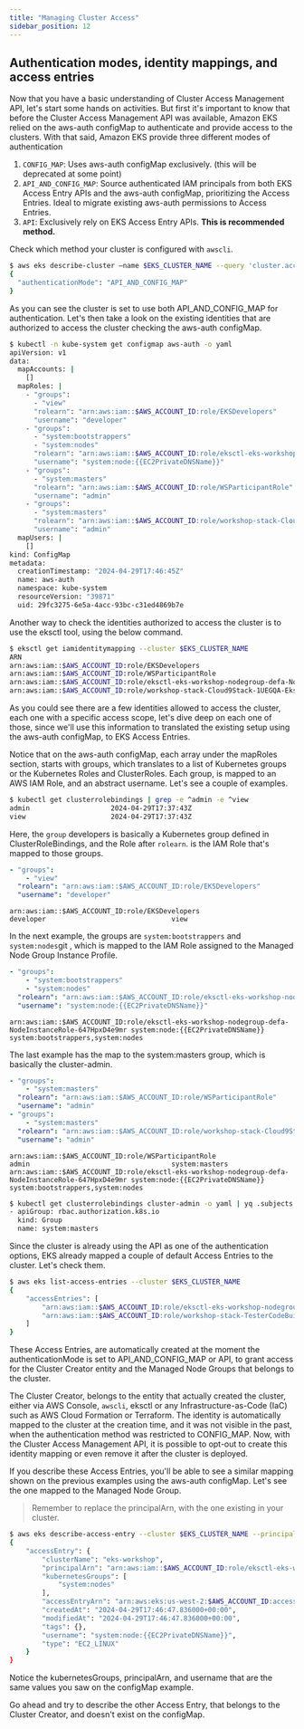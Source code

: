 ```yaml
---
title: "Managing Cluster Access"
sidebar_position: 12
---
```


## Authentication modes, identity mappings, and access entries

Now that you have a basic understanding of Cluster Access Management API, let's start some hands on activities. But first it's important to know that before the Cluster Access Management API was available, Amazon EKS relied on the aws-auth configMap to authenticate and provide access to the clusters. With that said, Amazon EKS provide three different modes of authentication

1. `CONFIG_MAP`: Uses aws-auth configMap exclusively. (this will be deprecated at some point)
2. `API_AND_CONFIG_MAP`: Source authenticated IAM principals from both EKS Access Entry APIs and the aws-auth configMap, prioritizing the Access Entries. Ideal to migrate existing aws-auth permissions to Access Entries.
3. `API`: Exclusively rely on EKS Access Entry APIs. **This is recommended method.**

Check which method your cluster is configured with `awscli`.

```bash
$ aws eks describe-cluster —name $EKS_CLUSTER_NAME --query 'cluster.accessConfig'
{
  "authenticationMode": "API_AND_CONFIG_MAP"
}
```

As you can see the cluster is set to use both API_AND_CONFIG_MAP for authentication. Let's then take a look on the existing identities that are authorized to access the cluster checking the aws-auth configMap.

```bash
$ kubectl -n kube-system get configmap aws-auth -o yaml
apiVersion: v1
data:
  mapAccounts: |
    []
  mapRoles: |
    - "groups":
      - "view"
      "rolearn": "arn:aws:iam::$AWS_ACCOUNT_ID:role/EKSDevelopers"
      "username": "developer"
    - "groups":
      - "system:bootstrappers"
      - "system:nodes"
      "rolearn": "arn:aws:iam::$AWS_ACCOUNT_ID:role/eksctl-eks-workshop-nodegroup-defa-NodeInstanceRole-647HpxD4e9mr"
      "username": "system:node:{{EC2PrivateDNSName}}"
    - "groups":
      - "system:masters"
      "rolearn": "arn:aws:iam::$AWS_ACCOUNT_ID:role/WSParticipantRole"
      "username": "admin"
    - "groups":
      - "system:masters"
      "rolearn": "arn:aws:iam::$AWS_ACCOUNT_ID:role/workshop-stack-Cloud9Stack-1UEGQA-EksWorkshopC9Role-0GSFxRAwfFG1"
      "username": "admin"
  mapUsers: |
    []
kind: ConfigMap
metadata:
  creationTimestamp: "2024-04-29T17:46:45Z"
  name: aws-auth
  namespace: kube-system
  resourceVersion: "39871"
  uid: 29fc3275-6e5a-4acc-93bc-c31ed4869b7e
```

Another way to check the identities authorized to access the cluster is to use the eksctl tool, using the below command.

```bash
$ eksctl get iamidentitymapping --cluster $EKS_CLUSTER_NAME
ARN                                                                                             USERNAME                                GROUPS                                  ACCOUNT
arn:aws:iam::$AWS_ACCOUNT_ID:role/EKSDevelopers                                                    developer                               view
arn:aws:iam::$AWS_ACCOUNT_ID:role/WSParticipantRole                                                admin                                   system:masters
arn:aws:iam::$AWS_ACCOUNT_ID:role/eksctl-eks-workshop-nodegroup-defa-NodeInstanceRole-647HpxD4e9mr system:node:{{EC2PrivateDNSName}}       system:bootstrappers,system:nodes
arn:aws:iam::$AWS_ACCOUNT_ID:role/workshop-stack-Cloud9Stack-1UEGQA-EksWorkshopC9Role-0GSFxRAwfFG1 admin                                   system:masters
```

As you could see there are a few identities allowed to access the cluster, each one with a specific access scope, let's dive deep on each one of those, since we'll use this information to translated the existing setup using the aws-auth configMap, to EKS Access Entries.

Notice that on the aws-auth configMap, each array under the mapRoles section, starts with groups, which translates to a list of Kubernetes groups or the Kubernetes Roles and ClusterRoles. Each group, is mapped to an AWS IAM Role, and an abstract username. Let's see a couple of examples.

```bash
$ kubectl get clusterrolebindings | grep -e ^admin -e ^view
admin                    2024-04-29T17:37:43Z
view                     2024-04-29T17:37:43Z
```

Here, the `group` developers is basically a Kubernetes group defined in ClusterRoleBindings, and the Role after `rolearn`. is the IAM Role that's mapped to those groups.

```yaml
- "groups":
    - "view"
  "rolearn": "arn:aws:iam::$AWS_ACCOUNT_ID:role/EKSDevelopers"
  "username": "developer"
```

```
arn:aws:iam::$AWS_ACCOUNT_ID:role/EKSDevelopers                                                    developer                               view
```

In the next example, the groups are `system:bootstrappers` and `system:nodes`git , which is mapped to the IAM Role assigned to the Managed Node Group Instance Profile.

```yaml
- "groups":
    - "system:bootstrappers"
    - "system:nodes"
  "rolearn": "arn:aws:iam::$AWS_ACCOUNT_ID:role/eksctl-eks-workshop-nodegroup-defa-NodeInstanceRole-647HpxD4e9mr"
  "username": "system:node:{{EC2PrivateDNSName}}"
```

```
arn:aws:iam::$AWS_ACCOUNT_ID:role/eksctl-eks-workshop-nodegroup-defa-NodeInstanceRole-647HpxD4e9mr system:node:{{EC2PrivateDNSName}}       system:bootstrappers,system:nodes
```

The last example has the map to the system:masters group, which is basically the cluster-admin.

```yaml
- "groups":
    - "system:masters"
  "rolearn": "arn:aws:iam::$AWS_ACCOUNT_ID:role/WSParticipantRole"
  "username": "admin"
- "groups":
    - "system:masters"
  "rolearn": "arn:aws:iam::$AWS_ACCOUNT_ID:role/workshop-stack-Cloud9Stack-1UEGQA-EksWorkshopC9Role-0GSFxRAwfFG1"
  "username": "admin"
```

```
arn:aws:iam::$AWS_ACCOUNT_ID:role/WSParticipantRole                                                admin                                   system:masters
arn:aws:iam::$AWS_ACCOUNT_ID:role/eksctl-eks-workshop-nodegroup-defa-NodeInstanceRole-647HpxD4e9mr system:node:{{EC2PrivateDNSName}}       system:bootstrappers,system:nodes
```

```bash
$ kubectl get clusterrolebindings cluster-admin -o yaml | yq .subjects
- apiGroup: rbac.authorization.k8s.io
  kind: Group
  name: system:masters
```

Since the cluster is already using the API as one of the authentication options, EKS already mapped a couple of default Access Entries to the cluster. Let's check them.

```bash
$ aws eks list-access-entries --cluster $EKS_CLUSTER_NAME
{
    "accessEntries": [
        "arn:aws:iam::$AWS_ACCOUNT_ID:role/eksctl-eks-workshop-nodegroup-defa-NodeInstanceRole-647HpxD4e9mr",
        "arn:aws:iam::$AWS_ACCOUNT_ID:role/workshop-stack-TesterCodeBuildRoleC9232875-RyhCKIXckZri"
    ]
}
```

These Access Entries, are automatically created at the moment the authenticationMode is set to API_AND_CONFIG_MAP or API, to grant access for the Cluster Creator entity and the Managed Node Groups that belongs to the cluster.

The Cluster Creator, belongs to the entity that actually created the cluster, either via AWS Console, `awscli`, eksctl or any Infrastructure-as-Code (IaC) such as AWS Cloud Formation or Terraform. The identity is automatically mapped to the cluster at the creation time, and it was not visible in the past, when the authentication method was restricted to CONFIG_MAP. Now, with the Cluster Access Management API, it is possible to opt-out to create this identity mapping or even remove it after the cluster is deployed.

If you describe these Access Entries, you'll be able to see a similar mapping shown on the previous examples using the aws-auth configMap. Let's see the one mapped to the Managed Node Group.

> Remember to replace the principalArn, with the one existing in your cluster.

```bash
$ aws eks describe-access-entry --cluster $EKS_CLUSTER_NAME --principal-arn arn:aws:iam::$AWS_ACCOUNT_ID:role/eksctl-eks-workshop-nodegroup-defa-NodeInstanceRole-647HpxD4e9mr
{
    "accessEntry": {
        "clusterName": "eks-workshop",
        "principalArn": "arn:aws:iam::$AWS_ACCOUNT_ID:role/eksctl-eks-workshop-nodegroup-defa-NodeInstanceRole-647HpxD4e9mr",
        "kubernetesGroups": [
            "system:nodes"
        ],
        "accessEntryArn": "arn:aws:eks:us-west-2:$AWS_ACCOUNT_ID:access-entry/eks-workshop/role/$AWS_ACCOUNT_ID/eksctl-eks-workshop-nodegroup-defa-NodeInstanceRole-647HpxD4e9mr/dcc7957b-b333-5c6b-f487-f7538085d799",
        "createdAt": "2024-04-29T17:46:47.836000+00:00",
        "modifiedAt": "2024-04-29T17:46:47.836000+00:00",
        "tags": {},
        "username": "system:node:{{EC2PrivateDNSName}}",
        "type": "EC2_LINUX"
    }
}
```

Notice the kubernetesGroups, principalArn, and username that are the same values you saw on the configMap example.

Go ahead and try to describe the other Access Entry, that belongs to the Cluster Creator, and doesn't exist on the configMap.

